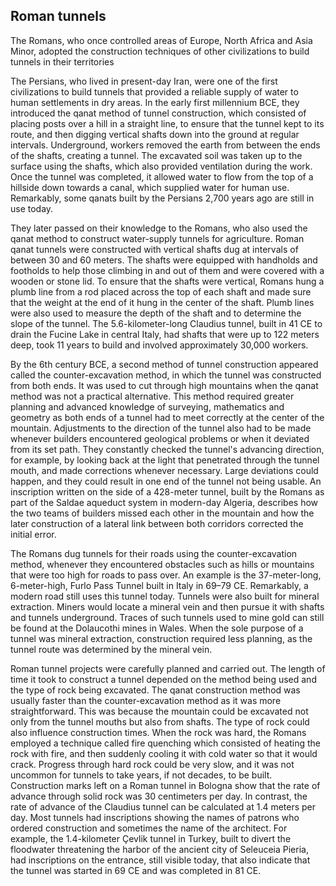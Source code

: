 ## Roman tunnels

The Romans, who once controlled areas of Europe, North Africa and Asia Minor, adopted the construction techniques of other civilizations to build tunnels in their territories

The Persians, who lived in present-day Iran, were one of the first civilizations to build tunnels that provided a reliable supply of water to human settlements in dry areas. In the early first millennium BCE, they introduced the qanat method of tunnel construction, which consisted of placing posts over a hill in a straight line, to ensure that the tunnel kept to its route, and then digging vertical shafts down into the ground at regular intervals. Underground, workers removed the earth from between the ends of the shafts, creating a tunnel. The excavated soil was taken up to the surface using the shafts, which also provided ventilation during the work. Once the tunnel was completed, it allowed water to flow from the top of a hillside down towards a canal, which supplied water for human use. Remarkably, some qanats built by the Persians 2,700 years ago are still in use today.

They later passed on their knowledge to the Romans, who also used the qanat method to construct water-supply tunnels for agriculture. Roman qanat tunnels were constructed with vertical shafts dug at intervals of between 30 and 60 meters. The shafts were equipped with handholds and footholds to help those climbing in and out of them and were covered with a wooden or stone lid. To ensure that the shafts were vertical, Romans hung a plumb line from a rod placed across the top of each shaft and made sure that the weight at the end of it hung in the center of the shaft. Plumb lines were also used to measure the depth of the shaft and to determine the slope of the tunnel. The 5.6-kilometer-long Claudius tunnel, built in 41 CE to drain the Fucine Lake in central Italy, had shafts that were up to 122 meters deep, took 11 years to build and involved approximately 30,000 workers.

By the 6th century BCE, a second method of tunnel construction appeared called the counter-excavation method, in which the tunnel was constructed from both ends. It was used to cut through high mountains when the qanat method was not a practical alternative. This method required greater planning and advanced knowledge of surveying, mathematics and geometry as both ends of a tunnel had to meet correctly at the center of the mountain. Adjustments to the direction of the tunnel also had to be made whenever builders encountered geological problems or when it deviated from its set path. They constantly checked the tunnel's advancing direction, for example, by looking back at the light that penetrated through the tunnel mouth, and made corrections whenever necessary. Large deviations could happen, and they could result in one end of the tunnel not being usable. An inscription written on the side of a 428-meter tunnel, built by the Romans as part of the Saldae aqueduct system in modern-day Algeria, describes how the two teams of builders missed each other in the mountain and how the later construction of a lateral link between both corridors corrected the initial error.

The Romans dug tunnels for their roads using the counter-excavation method, whenever they encountered obstacles such as hills or mountains that were too high for roads to pass over. An example is the 37-meter-long, 6-meter-high, Furlo Pass Tunnel built in Italy in 69–79 CE. Remarkably, a modern road still uses this tunnel today. Tunnels were also built for mineral extraction. Miners would locate a mineral vein and then pursue it with shafts and tunnels underground. Traces of such tunnels used to mine gold can still be found at the Dolaucothi mines in Wales. When the sole purpose of a tunnel was mineral extraction, construction required less planning, as the tunnel route was determined by the mineral vein.

Roman tunnel projects were carefully planned and carried out. The length of time it took to construct a tunnel depended on the method being used and the type of rock being excavated. The qanat construction method was usually faster than the counter-excavation method as it was more straightforward. This was because the mountain could be excavated not only from the tunnel mouths but also from shafts. The type of rock could also influence construction times. When the rock was hard, the Romans employed a technique called fire quenching which consisted of heating the rock with fire, and then suddenly cooling it with cold water so that it would crack. Progress through hard rock could be very slow, and it was not uncommon for tunnels to take years, if not decades, to be built. Construction marks left on a Roman tunnel in Bologna show that the rate of advance through solid rock was 30 centimeters per day. In contrast, the rate of advance of the Claudius tunnel can be calculated at 1.4 meters per day. Most tunnels had inscriptions showing the names of patrons who ordered construction and sometimes the name of the architect. For example, the 1.4-kilometer Çevlik tunnel in Turkey, built to divert the floodwater threatening the harbor of the ancient city of Seleuceia Pieria, had inscriptions on the entrance, still visible today, that also indicate that the tunnel was started in 69 CE and was completed in 81 CE.
